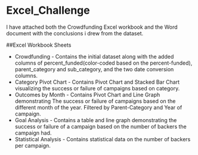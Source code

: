 # Excel_Challenge
I have attached both the Crowdfunding Excel workbook and the Word document with the conclusions i drew from the dataset.

##Excel Workbook Sheets 

* Crowdfunding - Contains the initial dataset along with the added columns of percent_funded(color-coded based on the percent-funded), parent_category and sub_category, and the two date conversion columns.
* Category Pivot Chart - Contains Pivot Chart and Stacked Bar Chart visualizing the success or failure of campaigns based on category.
* Outcomes by Month - Contains Pivot Chart and Line Graph demonstrating The success or failure of campaigns based on the different month of the year.  Filtered by Parent-Category and Year of campaign.
* Goal Analysis - Contains a table and line graph demonstrating the success or failure of a campaign based on the number of backers the campaign had.
* Statistical Analysis -  Contains statistical data on the number of backers per campaign.

